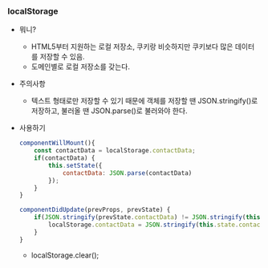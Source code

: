 ### localStorage
- 뭐니?
	- HTML5부터 지원하는 로컬 저장소, 쿠키랑 비슷하지만 쿠키보다 많은 데이터를 저장할 수 있음.
	- 도메인별로 로컬 저장소를 갖는다.

- 주의사항
	- 텍스트 형태로만 저장할 수 있기 때문에 객체를 저장할 땐 JSON.stringify()로 저장하고, 불러올 땐 JSON.parse()로 불러와야 한다.
	
- 사용하기
	```javascript
	componentWillMount(){
		const contactData = localStorage.contactData;
		if(contactData) {
			this.setState({
				contactData: JSON.parse(contactData)
			});
		}
	}

	componentDidUpdate(prevProps, prevState) {
		if(JSON.stringify(prevState.contactData) != JSON.stringify(this.state.contactData)) {
			localStorage.contactData = JSON.stringify(this.state.contactData);
		}
	}
	```
	- localStorage.clear();
